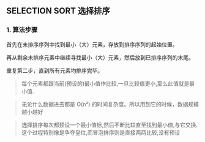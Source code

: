## SELECTION SORT 选择排序

### 1. 算法步骤
首先在未排序序列中找到最小（大）元素，存放到排序序列的起始位置。

再从剩余未排序元素中继续寻找最小（大）元素，然后放到已排序序列的末尾。

重复第二步，直到所有元素均排序完毕。

> 每个元素都跟当前(预设的)最小值作比较,一旦比较值更小,那么此值就是最小值.

> 无论什么数据进去都是 O(n²) 的时间复杂度。所以用到它的时候，数据规模越小越好

> 选择排序每次都预设一个最小值标,然后不断比较直至找到最小值,与它交换.这个过程特别像是争夺皇位,而冒泡排序则是直接两两比较,没有预设
